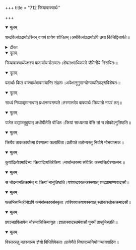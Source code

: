+++
title = "712 क्रियावाक्यार्थः"

+++


<details open><summary>मूलम्</summary>

शब्दवित्संप्रदायोऽस्मिन् वाक्यं प्रायेण शोधितम्।अर्थवित्संप्रदायोऽपि तथा किंचिद्विचार्यते॥
</details>



<details><summary>टीका</summary>

न्या. म.[330]
</details>



<details open><summary>मूलम्</summary>

क्रियावाक्यार्थपक्षश्च बादार्याचार्यसम्मतः।शेषलक्ष्माधिकरमे जैमिनीये निरूपितः॥
</details>



<details open><summary>मूलम्</summary>

पदार्थाः किल वाक्यार्थभावमायान्ति संहताः।अपेक्षानुगुणान्योन्यव्यतिषङ्गविशेषतः॥
</details>



<details open><summary>मूलम्</summary>

साध्यं निष्पाद्यमानत्वात् प्रधानमवगम्यते।तस्मात्तदेव वाक्यार्थः क्रियातो नापरं तत्॥
</details>



<details open><summary>मूलम्</summary>

यजेत दद्याज्जुहुयात् अधीयीतेति बोधितः।क्रियां साध्यतया वेत्ति तां च लोकोऽनुतिष्ठति॥
</details>



<details open><summary>मूलम्</summary>

क्रियैव तावत्कार्यात्मा प्रेरणात्मा फलार्थिता।प्रतीयते ततोन्यस्तु नियोगे नोभयात्मकः॥
</details>



<details open><summary>मूलम्</summary>

कुर्यादित्येवमादिभ्यः क्रियादिव्यतिरेकिणः।नार्थान्तरस्य संवित्तिः कस्यचित्प्रेरणात्मनः॥
</details>



<details open><summary>मूलम्</summary>

स चोदनामतिक्रामेत् यः क्रियां नानुतिष्ठति।यश्शब्दपरतन्त्रस्स्यात् शब्दप्रामाण्यवाद्यसौ॥
</details>



<details open><summary>मूलम्</summary>

फलभिसन्धिहीनोऽपि कर्मसंस्कारसंस्कृतः।परिपक्वकषायस्स्यात् स्तोकस्तोकक्रमादसौ॥
</details>



<details open><summary>मूलम्</summary>

प्रपञ्चप्रविलापेन चोत्तमाधिक्रियायुतः।ज्ञातास्वादस्तमेवासौ पुमर्थं प्राप्तुमिच्छति॥
</details>



<details open><summary>मूलम्</summary>

विस्तरस्तु मतस्यास्य ज्ञेयो विधिविवेकतः।प्रायेणैते निष्प्रपञ्चनियोगन्यायवादिनः॥
</details>

